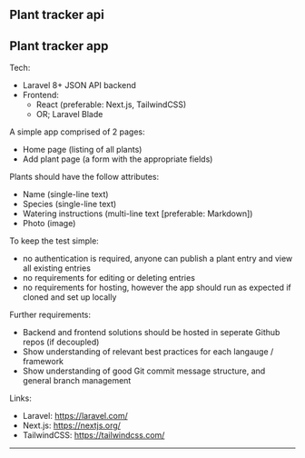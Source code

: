 Plant tracker api
---



Plant tracker app
---

Tech:
- Laravel 8+ JSON API backend
- Frontend:
    - React (preferable: Next.js, TailwindCSS)
    - OR; Laravel Blade

A simple app comprised of 2 pages:
- Home page (listing of all plants)
- Add plant page (a form with the appropriate fields)

Plants should have the follow attributes:
- Name (single-line text)
- Species (single-line text)
- Watering instructions (multi-line text [preferable: Markdown])
- Photo (image)

To keep the test simple: 
- no authentication is required, anyone can publish a plant entry and view all existing entries
- no requirements for editing or deleting entries
- no requirements for hosting, however the app should run as expected if cloned and set up locally

Further requirements:
- Backend and frontend solutions should be hosted in seperate Github repos (if decoupled)
- Show understanding of relevant best practices for each langauge / framework
- Show understanding of good Git commit message structure, and general branch management

Links:
- Laravel: https://laravel.com/
- Next.js: https://nextjs.org/
- TailwindCSS: https://tailwindcss.com/
------------------------------------------
